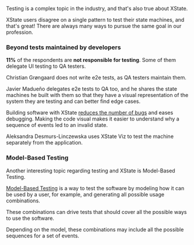 Testing is a complex topic in the industry, and that's also true about XState.

XState users disagree on a single pattern to test their state machines, and that's great! There are always many ways to pursue the same goal in our profession.

### Beyond tests maintained by developers

**11%** of the respondents are **not responsible for testing**. Some of them delegate UI testing to QA testers.

Christian Grøngaard does not write e2e tests, as QA testers maintain them.

Javier Madueño delegates e2e tests to QA too, and he shares the state machines he built with them so that they have a visual representation of the system they are testing and can better find edge cases.

Building software with XState [reduces the number of bugs](https://statecharts.dev/benefit-low-bug-count.html) and eases debugging. Making the code visual makes it easier to understand why a sequence of events led to an invalid state.

Aleksandra Desmurs-Linczewska uses XState Viz to test the machine separately from the application.

### Model-Based Testing

Another interesting topic regarding testing and XState is Model-Based Testing.

[Model-Based Testing](https://en.wikipedia.org/wiki/Model-based_testing) is a way to test the software by modeling how it can be used by a user, for example, and generating all possible usage combinations.

These combinations can drive tests that should cover all the possible ways to use the software.

Depending on the model, these combinations may include all the possible sequences for a set of events.
